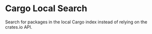 # Cargo Local Search

Search for packages in the local Cargo index instead of relying on the crates.io API.

